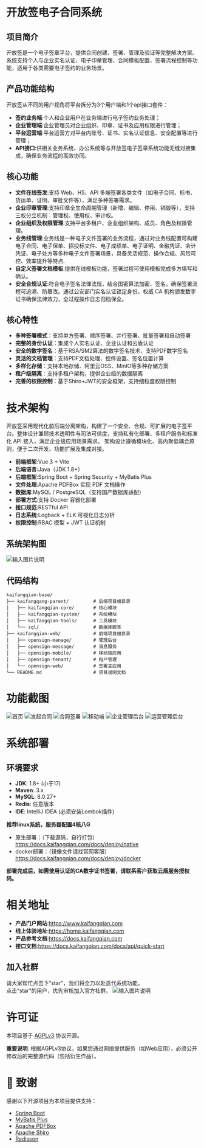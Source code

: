 # 开放签电子合同系统

## 项目简介
开放签是一个电子签章平台，提供合同创建、签署、管理及验证等完整解决方案。系统支持个人与企业实名认证、电子印章管理、合同模板配置、签署流程控制等功能，适用于各类需要电子签约的业务场景。

## 产品功能结构
开放签从不同的用户视角将平台拆分为3个用户端和1个api接口套件：
- **签约业务端**:个人和企业用户在业务端进行电子签约业务处理；
- **企业管理端**:企业管理员对企业组织、印章、证书及应用权限进行管理；
- **平台运营端**:平台运营方对平台内账号、证书、实名认证信息、安全配置等进行管理；
- **API接口**:供相关业务系统、办公系统等与开放签电子签章系统功能无缝对接集成，确保业务流程的高效协同。


## 核心功能
- **文件在线签发**:支持 Web、H5、API 多端签署各类文件（如电子合同、标书、货运单、证明、审批文件等），满足多种签署需求。
- **企业印章管理**:支持印章全生命周期管理（新增、编辑、停用、销毁等），支持三权分立机制：管理权、使用权、审计权。
- **企业组织及权限管理**:支持平台多租户、企业组织架构、成员、角色及权限管理。
- **业务线管理**:业务线是一种电子文件签署的业务流程，通过对业务线配置可构建电子合同、电子保单、招投标文件、电子成绩单、电子证明、金融凭证、会计凭证、电子处方等多种电子文件签署场景，具备灵活规范、操作合规、风险可控、效率提升等特点.
- **自定义签署文档模板**:提供在线模板功能，签署过程可使用模板完成多方填写和确认。
- **安全合规认证**:符合电子签名法律法规，结合国密算法加密、签名，确保签署流程可追溯、防篡改。通过公安部门实名认证锁定身份，权威 CA 机构颁发数字证书确保法律效力，全过程操作日志归档保全。

## 核心特性

- **多种签署模式**：支持单方签署、顺序签署、并行签署、批量签署和自动签署
- **完整的身份认证**：集成个人实名认证、企业认证和云盾认证
- **安全的数字签名**：基于RSA/SM2算法的数字签名技术，支持PDF数字签名
- **灵活的文档管理**：支持PDF文档处理、控件设置、签名位置计算
- **多样化存储**：支持本地存储、阿里云OSS、MinIO等多种存储方案
- **租户级隔离**：支持多租户架构，提供企业级的数据隔离
- **完善的权限控制**：基于Shiro+JWT的安全框架，支持细粒度权限控制


# 技术架构
开放签采用现代化前后端分离架构，构建了一个安全、合规、可扩展的电子签平台。整体设计兼顾技术透明性与司法可信度，支持私有化部署、多租户服务和标准化 API 接入，满足企业级应用场景需求。
架构设计遵循模块化、高内聚低耦合原则，便于二次开发、功能扩展及集成对接。
- **前端框架**:Vue 3 + Vite
- **后端语言**:Java（JDK 1.8+）
- **后端框架**:Spring Boot + Spring Security + MyBatis Plus
- **文件处理**:Apache PDFBox 实现 PDF 文档操作
- **数据库**:MySQL / PostgreSQL（支持国产数据库适配）
- **部署方式**:支持 Docker 容器化部署
- **接口规范**:RESTful API
- **日志系统**:Logback + ELK 可视化日志分析
- **权限控制**:RBAC 模型 + JWT 认证机制

## 系统架构图
![输入图片说明](doc/image1.png)
## 代码结构

```
kaifangqian-base/
├── kaifangqang-parent/         # 后端项目根目录
│   ├── kaifangqian-core/       # 核心模块
│   ├── kaifangqian-system/     # 系统模块
│   ├── kaifangqian-tools/      # 工具模块
│   └── sql/                    # 数据库脚本
├── kaifangqian-web/            # 前端项目根目录
│   ├── opensign-manage/        # 管理后台
│   ├── opensign-message/       # 消息服务
│   ├── opensign-mobile/        # 移动端应用
│   ├── opensign-tenant/        # 租户管理
│   └── opensign-web/           # 签署主应用
└── README.md                   # 项目说明文档
```


# 功能截图
![首页](doc/%E9%A6%96%E9%A1%B5image.png)
![发起合同](doc/faqiimage.png)
![合同签署](doc/qianshuimage.png)
![移动端](doc/h5qianshuimage.png)
![企业管理后台](doc/qiyeguanliimage.png)
![运营管理后台](doc/yunyingguanliimage.png)
# 系统部署
## 环境要求
- **JDK**: 1.8+ (小于17)
- **Maven**: 3.x
- **MySQL**: 8.0.27+
- **Redis**: 任意版本
- **IDE**: IntelliJ IDEA (必须安装Lombok插件)

**推荐linux系统，服务器配置4核八G**

- 原生部署：（下载源码，自行打包）https://docs.kaifangqian.com/docs/deploy/native
- docker部署：（镜像文件请找官网客服）https://docs.kaifangqian.com/docs/deploy/docker 
 
**部署完成后，如需使用认证的CA数字证书签署，请联系客户获取云盾服务授权码。** 

# 相关地址
- **产品门户网站**:https://www.kaifangqian.com
- **线上体验地址**:https://home.kaifangqian.com
- **产品参考文档**:https://docs.kaifangqian.com
- **接口文档**:https://docs.kaifangqian.com/docs/api/quick-start

## 加入社群
请大家帮忙点击下“star”，我们将全力以赴迭代系统功能。  
点击“star”的用户，优先审核加入官方社群。
![输入图片说明](doc/image.png)

# 许可证
本项目基于 [AGPLv3](https://www.gnu.org/licenses/agpl-3.0) 协议开源。

**重要说明**: 根据AGPLv3协议，如果您通过网络提供服务（如Web应用），必须公开修改后的完整源代码（包括衍生作品）。

# 🙏 致谢

感谢以下开源项目为本项目提供支持：

- [Spring Boot](https://spring.io/projects/spring-boot)
- [MyBatis Plus](https://baomidou.com/)
- [Apache PDFBox](https://pdfbox.apache.org/)
- [Apache Shiro](https://shiro.apache.org/)
- [Redisson](https://redisson.org/)